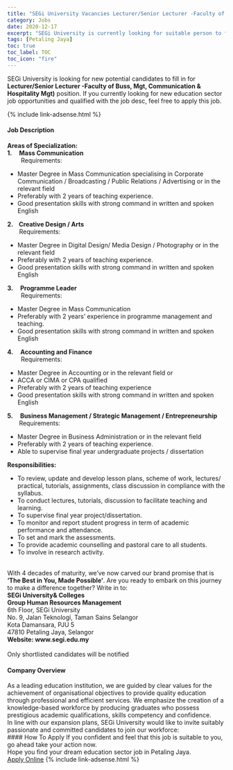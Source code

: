 ```yaml
---
title: "SEGi University Vacancies Lecturer/Senior Lecturer -Faculty of Buss, Mgt, Communication & Hospitality Mgt)" 
category: Jobs 
date: 2020-12-17 
excerpt: "SEGi University is currently looking for suitable person to fill in the Lecturer/Senior Lecturer -Faculty of Buss, Mgt, Communication & Hospitality Mgt) which positioned at Petaling Jaya" 
tags: [Petaling Jaya] 
toc: true 
toc_label: TOC 
toc_icon: "fire" 
--- 
```


<p>SEGi University is looking for new potential candidates to fill in for <b>Lecturer/Senior Lecturer -Faculty of Buss, Mgt, Communication & Hospitality Mgt)</b> position. If you currently looking for new education sector job opportunities and qualified with the job desc, feel free to apply this job.
</p>{% include link-adsense.html %} 
 <div><div><div><h4>Job Description</h4></div></div><div><div><span><div><div><div><strong>Areas of Specialization:</strong></div><div><strong>1.&#160; &#160; &#160;Mass Communication</strong><br>&#160; &#160; &#160; &#160; Requirements:</div><ul><li>Master Degree in Mass Communication specialising in Corporate Communication / Broadcasting / Public Relations / Advertising or in the relevant field</li><li>Preferably with 2 years of teaching experience.</li><li>Good presentation skills with strong command in written and spoken English</li></ul><div><strong>2.&#160; &#160; Creative Design / Arts</strong><br>&#160; &#160; &#160; &#160;Requirements:</div><ul><li>Master Degree in Digital Design/ Media Design / Photography or in the relevant field&#160;</li><li>Preferably with 2 years of teaching experience.</li><li>Good presentation skills with strong command in written and spoken English</li></ul><div><strong>3.&#160; &#160; &#160;Programme Leader</strong><br>&#160; &#160; &#160; &#160; Requirements:</div><ul><li>Master Degree in Mass Communication</li><li>Preferably with 2 years&#8217; experience in programme management and teaching.</li><li>Good presentation skills with strong command in written and spoken English</li></ul><div><strong>4.&#160; &#160; &#160;Accounting and Finance</strong><br>&#160; &#160; &#160; &#160; Requirements:</div><ul><li>Master Degree in Accounting or in the relevant field or</li><li>ACCA or CIMA or CPA qualified</li><li>Preferably with 2 years of teaching experience</li><li>Good presentation skills with strong command in written and spoken English</li></ul><div><strong>5.&#160; &#160; &#160;Business Management / Strategic Management / Entrepreneurship<br>&#160; &#160; &#160; &#160;</strong> Requirements:</div><ul><li>Master Degree in Business Administration or in the relevant field</li><li>Preferably with 2 years of teaching experience.</li><li>Able to supervise final year undergraduate projects / dissertation&#160;</li></ul><div><strong>Responsibilities:</strong></div><ul><li>To review, update and develop lesson plans, scheme of work, lectures/ practical, tutorials, assignments, class discussion in compliance with the syllabus.</li><li>To conduct lectures, tutorials, discussion to facilitate teaching and learning.</li><li>To supervise final year project/dissertation.</li><li>To monitor and report student progress in term of academic performance and attendance.</li><li>To set and mark the assessments.</li><li>To provide academic counselling and pastoral care to all students.</li><li>To involve in research activity.</li></ul><strong>&#160; &#160; &#160; &#160; &#160; &#160; &#160; &#160; &#160;&#160;</strong></div><div><div>With 4 decades of maturity, we&#8217;ve now carved our brand promise that is <strong>&#8216;The Best in You, Made Possible&#8217;</strong>. Are you ready to embark on this journey to make a difference together? Write in to:</div><div><strong>SEGi University&amp; Colleges<br>Group Human Resources Management&#160;</strong><br>6th Floor, SEGi University<br>No. 9, Jalan Teknologi, Taman Sains Selangor<br>Kota Damansara, PJU 5<br>47810 Petaling Jaya, Selangor</div><div><strong>Website: www.segi.edu.my</strong><br>&#160;</div></div><div>Only shortlisted candidates will be notified</div></div></span></div></div></div> 
<div><div><div><h4>Company Overview</h4></div></div><div><div><span><div><div>
<div>
		As a leading education institution, we are guided by clear values for the achievement of organisational objectives to provide quality education through professional and efficient services. We emphasize the creation of a knowledge-based workforce by producing graduates who possess prestigious academic qualifications, skills competency and confidence.</div>
<div>
		In line with our expansion plans, SEGi University would like to invite suitably passionate and committed candidates to join our workforce:</div>
</div></div></span></div></div></div> 
#### How To Apply 
If you confident and feel that this job is suitable to you, go ahead take your action now. <br/> 
Hope you find your dream education sector job in Petaling Jaya. <br/> 
<a href="https://www.jobstreet.com.my/en/job/lecturer-senior-lecturer-faculty-of-buss-mgt-communication-hospitality-mgt-4436316?jobId=jobstreet-my-job-4436316&sectionRank=11&token=0~45a4a9a4-9228-49ff-9f59-0f7d4a05def7&fr=SRP%20View%20In%20New%20Ta" class="btn btn--info" target="_blank" rel="nofollow noopenner">Apply Online</a> 
{% include link-adsense.html %} 